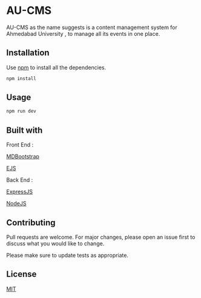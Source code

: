 # AU-CMS

AU-CMS as the name suggests is a content management system for Ahmedabad University , to manage all its events in one place.

## Installation

Use [npm](https://www.npmjs.com/) to install all the dependencies.

```bash
npm install
```

## Usage

```bash
npm run dev
```

## Built with

Front End :

[MDBootstrap](https://mdbootstrap.com)

[EJS](https://ejs.co/)

Back End :

[ExpressJS](https://expressjs.com)

[NodeJS](https://nodejs.org)

## Contributing

Pull requests are welcome. For major changes, please open an issue first to discuss what you would like to change.

Please make sure to update tests as appropriate.

## License

[MIT](https://choosealicense.com/licenses/mit/)
